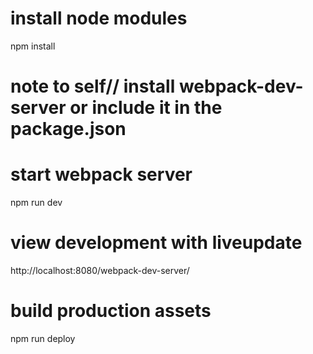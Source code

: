 # install node modules
npm install


# note to self// install webpack-dev-server or include it in the package.json

# start webpack server
npm run dev


# view development with liveupdate
http://localhost:8080/webpack-dev-server/


# build production assets
npm run deploy
